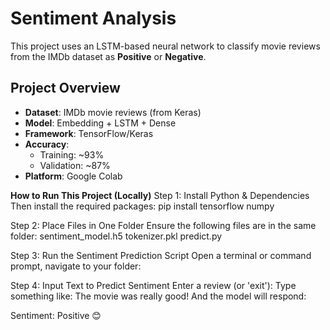 # Sentiment Analysis

This project uses an LSTM-based neural network to classify movie reviews from the IMDb dataset as **Positive** or **Negative**.

## Project Overview

- **Dataset**: IMDb movie reviews (from Keras)
- **Model**: Embedding + LSTM + Dense
- **Framework**: TensorFlow/Keras
- **Accuracy**:
  - Training: ~93%
  - Validation: ~87%
- **Platform**: Google Colab

 **How to Run This Project (Locally)**
Step 1: Install Python & Dependencies
Then install the required packages:
pip install tensorflow numpy

Step 2: Place Files in One Folder
Ensure the following files are in the same folder:
sentiment_model.h5
tokenizer.pkl
predict.py

Step 3: Run the Sentiment Prediction Script
Open a terminal or command prompt, navigate to your folder:

Step 4: Input Text to Predict Sentiment
Enter a review (or 'exit'):
Type something like:
The movie was really good!
And the model will respond:

Sentiment: Positive 😊 



